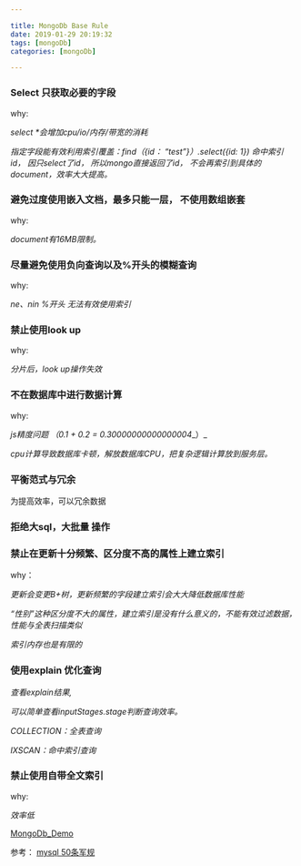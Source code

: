 ```yaml
---

title: MongoDb Base Rule
date: 2019-01-29 20:19:32
tags: [mongoDb]
categories: [mongoDb]

---
```


### Select 只获取必要的字段

why:

_select *会增加cpu/io/内存/带宽的消耗_

_指定字段能有效利用索引覆盖：find（{id： “test”}）.select({id: 1}) 命中索引id， 因只select了id， 所以mongo直接返回了id， 不会再索引到具体的document，效率大大提高。_

### 避免过度使用嵌入文档，最多只能一层， 不使用数组嵌套

why:

_document有16MB限制。_

  

### 尽量避免使用负向查询以及%开头的模糊查询

why:

_ne、nin %开头 无法有效使用索引_

### 禁止使用look up

why:

_分片后，look up操作失效_

### 不在数据库中进行数据计算

why:

_js精度问题 （0.1 + 0.2 = 0.30000000000000004__）_

_cpu计算导致数据库卡顿，解放数据库CPU，把复杂逻辑计算放到服务层。_

  

### 平衡范式与冗余

为提高效率，可以冗余数据

  

### 拒绝大sql，大批量 操作

  

### 禁止在更新十分频繁、区分度不高的属性上建立索引

  

why：

  

_更新会变更B+树，更新频繁的字段建立索引会大大降低数据库性能_

_“性别”这种区分度不大的属性，建立索引是没有什么意义的，不能有效过滤数据，性能与全表扫描类似_

_索引内存也是有限的_

  

### 使用explain 优化查询

_查看explain结果,_

_可以简单查看inputStages.stage判断查询效率。_

_COLLECTION：全表查询_

_IXSCAN：命中索引查询_

  

### 禁止使用自带全文索引

why:

_效率低_

  

  

  

  

  

[MongoDb_Demo](https://alm-github.systems.uk.hsbc/45022338/MongoDb_Demo)

  

  

  

参考： [mysql 50条军规](http://blog.51cto.com/lee90/2096461)